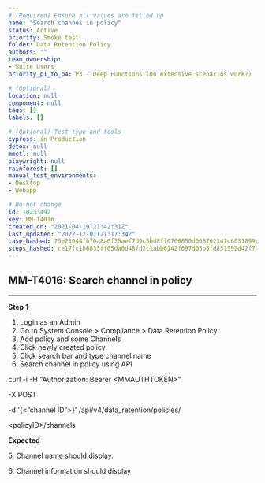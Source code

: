 ```yaml
---
# (Required) Ensure all values are filled up
name: "Search channel in policy"
status: Active
priority: Smoke test
folder: Data Retention Policy
authors: ""
team_ownership: 
- Suite Users
priority_p1_to_p4: P3 - Deep Functions (Do extensive scenarios work?)

# (Optional)
location: null
component: null
tags: []
labels: []

# (Optional) Test type and tools
cypress: in Production
detox: null
mmctl: null
playwright: null
rainforest: []
manual_test_environments: 
- Desktop
- Webapp

# Do not change
id: 10233492
key: MM-T4016
created_on: "2021-04-19T21:42:31Z"
last_updated: "2022-12-01T21:17:34Z"
case_hashed: 75e21044fb70a8a6f25aef7d9c5bd8ff0706850d068762147c6031899c4d1c67315cae36a427d879f66334a9eb41b4bb
steps_hashed: ce17fc1b6833ff05da0d48fd2c1abb6142f697d05b5fd831592d42f70a113c45e8b075fa8f5fccf564a9b83d40eb81f1
---
```


<!-- (Auto-generated) Based on frontmatter's "key" and "name" -->

## MM-T4016: Search channel in policy

---

**Step 1**

1. Login as an Admin
2. Go to System Console > Compliance > Data Retention Policy.
3. Add policy and some Channels
4. Click newly created policy
5. Click search bar and type channel name
6. Search channel in policy using API

curl -i -H "Authorization: Bearer \<MMAUTHTOKEN>"

\-X POST

\-d '{<”channel ID”>}’ /api/v4/data\_retention/policies/

\<policyID>/channels

**Expected**

5\. Channel name should display.

6\. Channel information should display
